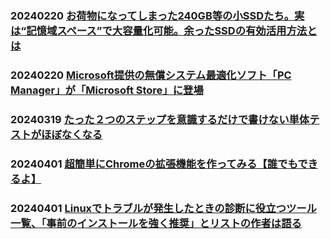 ### 20240220 [お荷物になってしまった240GB等の小SSDたち。実は“記憶域スペース”で大容量化可能。余ったSSDの有効活用方法とは](https://pc.watch.impress.co.jp/docs/topic/feature/1568109.html)
### 20240220 [Microsoft提供の無償システム最適化ソフト「PC Manager」が「Microsoft Store」に登場](https://forest.watch.impress.co.jp/docs/serial/yajiuma/1569852.html)
### 20240319 [たった２つのステップを意識するだけで書けない単体テストがほぼなくなる](https://qiita.com/_mi/items/ce66aa922ee46b00ab2d)
### 20240401 [超簡単にChromeの拡張機能を作ってみる【誰でもできるよ】](https://qiita.com/kim_t0814/items/084bb8c042defc1e232d)
### 20240401 [Linuxでトラブルが発生したときの診断に役立つツール一覧、「事前のインストールを強く推奨」とリストの作者は語る](https://gigazine.net/news/20240327-linux-crisis-tools/)
